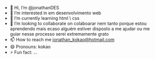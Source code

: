 - 👋 Hi, I’m @jonathanDES
- 👀 I’m interested in em desenvolvimento web
- 🌱 I’m currently learning html \ css
- 💞️ I’m looking to collaborate on colaboarar nem tanto porque estou aprendendo mais ecaso alguém estiver disposto a me ajudar ou me guiar nesse processo serei extremamente grato
- 📫 How to reach me jonathan_kokao@hotmail.com
- 😄 Pronouns: kokao
- ⚡ Fun fact: ...

<!---
jonathanDES/jonathanDES is a ✨ special ✨ repository because its `README.md` (this file) appears on your GitHub profile.
You can click the Preview link to take a look at your changes.
--->
